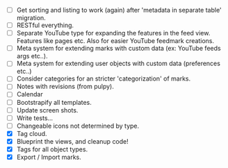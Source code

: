 - [ ] Get sorting and listing to work (again) after 'metadata in separate table' migration.
- [ ] RESTful everything.
- [ ] Separate YouTube type for expanding the features in the feed view. Features like pages etc. Also for easier YouTube feedmark creations.
- [ ] Meta system for extending marks with custom data (ex: YouTube feeds args etc..).
- [ ] Meta system for extending user objects with custom data (preferences etc..)
- [ ] Consider categories for an stricter 'categorization' of marks.
- [ ] Notes with revisions (from pulpy).
- [ ] Calendar
- [ ] Bootstrapify all templates.
- [ ] Update screen shots.
- [ ] Write tests...
- [ ] Changeable icons not determined by type.
- [x] Tag cloud.
- [x] Blueprint the views, and cleanup code!
- [x] Tags for all object types.
- [x] Export / Import marks.
